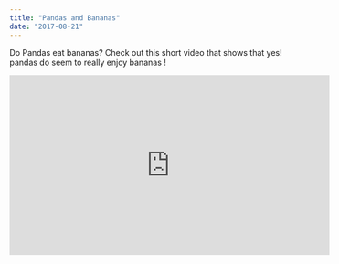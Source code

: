 ```yaml
---
title: "Pandas and Bananas"
date: "2017-08-21"
---
```


Do Pandas eat bananas? Check out this short video that shows that yes! pandas do seem to really enjoy bananas !

<iframe width="560" height="315" src="https://www.youtube.com/embed/4SZl1r2O_bY" frameborder="0" allowfullscreen></iframe>
